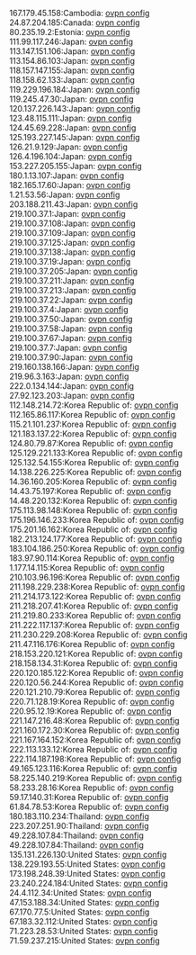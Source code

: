 167.179.45.158:Cambodia: [ovpn config](vpn/167_179_45_158.ovpn)  
24.87.204.185:Canada: [ovpn config](vpn/24_87_204_185.ovpn)  
80.235.19.2:Estonia: [ovpn config](vpn/80_235_19_2.ovpn)  
111.99.117.246:Japan: [ovpn config](vpn/111_99_117_246.ovpn)  
113.147.151.106:Japan: [ovpn config](vpn/113_147_151_106.ovpn)  
113.154.86.103:Japan: [ovpn config](vpn/113_154_86_103.ovpn)  
118.157.147.155:Japan: [ovpn config](vpn/118_157_147_155.ovpn)  
118.158.62.133:Japan: [ovpn config](vpn/118_158_62_133.ovpn)  
119.229.196.184:Japan: [ovpn config](vpn/119_229_196_184.ovpn)  
119.245.47.30:Japan: [ovpn config](vpn/119_245_47_30.ovpn)  
120.137.226.143:Japan: [ovpn config](vpn/120_137_226_143.ovpn)  
123.48.115.111:Japan: [ovpn config](vpn/123_48_115_111.ovpn)  
124.45.69.228:Japan: [ovpn config](vpn/124_45_69_228.ovpn)  
125.193.227.145:Japan: [ovpn config](vpn/125_193_227_145.ovpn)  
126.21.9.129:Japan: [ovpn config](vpn/126_21_9_129.ovpn)  
126.4.196.104:Japan: [ovpn config](vpn/126_4_196_104.ovpn)  
153.227.205.155:Japan: [ovpn config](vpn/153_227_205_155.ovpn)  
180.1.13.107:Japan: [ovpn config](vpn/180_1_13_107.ovpn)  
182.165.17.60:Japan: [ovpn config](vpn/182_165_17_60.ovpn)  
1.21.53.56:Japan: [ovpn config](vpn/1_21_53_56.ovpn)  
203.188.211.43:Japan: [ovpn config](vpn/203_188_211_43.ovpn)  
219.100.37.1:Japan: [ovpn config](vpn/219_100_37_1.ovpn)  
219.100.37.108:Japan: [ovpn config](vpn/219_100_37_108.ovpn)  
219.100.37.109:Japan: [ovpn config](vpn/219_100_37_109.ovpn)  
219.100.37.125:Japan: [ovpn config](vpn/219_100_37_125.ovpn)  
219.100.37.138:Japan: [ovpn config](vpn/219_100_37_138.ovpn)  
219.100.37.19:Japan: [ovpn config](vpn/219_100_37_19.ovpn)  
219.100.37.205:Japan: [ovpn config](vpn/219_100_37_205.ovpn)  
219.100.37.211:Japan: [ovpn config](vpn/219_100_37_211.ovpn)  
219.100.37.213:Japan: [ovpn config](vpn/219_100_37_213.ovpn)  
219.100.37.22:Japan: [ovpn config](vpn/219_100_37_22.ovpn)  
219.100.37.4:Japan: [ovpn config](vpn/219_100_37_4.ovpn)  
219.100.37.50:Japan: [ovpn config](vpn/219_100_37_50.ovpn)  
219.100.37.58:Japan: [ovpn config](vpn/219_100_37_58.ovpn)  
219.100.37.67:Japan: [ovpn config](vpn/219_100_37_67.ovpn)  
219.100.37.7:Japan: [ovpn config](vpn/219_100_37_7.ovpn)  
219.100.37.90:Japan: [ovpn config](vpn/219_100_37_90.ovpn)  
219.160.138.166:Japan: [ovpn config](vpn/219_160_138_166.ovpn)  
219.96.3.163:Japan: [ovpn config](vpn/219_96_3_163.ovpn)  
222.0.134.144:Japan: [ovpn config](vpn/222_0_134_144.ovpn)  
27.92.123.203:Japan: [ovpn config](vpn/27_92_123_203.ovpn)  
112.148.214.72:Korea Republic of: [ovpn config](vpn/112_148_214_72.ovpn)  
112.165.86.117:Korea Republic of: [ovpn config](vpn/112_165_86_117.ovpn)  
115.21.101.237:Korea Republic of: [ovpn config](vpn/115_21_101_237.ovpn)  
121.183.137.22:Korea Republic of: [ovpn config](vpn/121_183_137_22.ovpn)  
124.80.79.87:Korea Republic of: [ovpn config](vpn/124_80_79_87.ovpn)  
125.129.221.133:Korea Republic of: [ovpn config](vpn/125_129_221_133.ovpn)  
125.132.54.155:Korea Republic of: [ovpn config](vpn/125_132_54_155.ovpn)  
14.138.226.225:Korea Republic of: [ovpn config](vpn/14_138_226_225.ovpn)  
14.36.160.205:Korea Republic of: [ovpn config](vpn/14_36_160_205.ovpn)  
14.43.75.197:Korea Republic of: [ovpn config](vpn/14_43_75_197.ovpn)  
14.48.220.132:Korea Republic of: [ovpn config](vpn/14_48_220_132.ovpn)  
175.113.98.148:Korea Republic of: [ovpn config](vpn/175_113_98_148.ovpn)  
175.196.146.233:Korea Republic of: [ovpn config](vpn/175_196_146_233.ovpn)  
175.201.16.162:Korea Republic of: [ovpn config](vpn/175_201_16_162.ovpn)  
182.213.124.177:Korea Republic of: [ovpn config](vpn/182_213_124_177.ovpn)  
183.104.186.250:Korea Republic of: [ovpn config](vpn/183_104_186_250.ovpn)  
183.97.90.114:Korea Republic of: [ovpn config](vpn/183_97_90_114.ovpn)  
1.177.14.115:Korea Republic of: [ovpn config](vpn/1_177_14_115.ovpn)  
210.103.96.196:Korea Republic of: [ovpn config](vpn/210_103_96_196.ovpn)  
211.198.229.238:Korea Republic of: [ovpn config](vpn/211_198_229_238.ovpn)  
211.214.173.122:Korea Republic of: [ovpn config](vpn/211_214_173_122.ovpn)  
211.218.207.41:Korea Republic of: [ovpn config](vpn/211_218_207_41.ovpn)  
211.219.80.233:Korea Republic of: [ovpn config](vpn/211_219_80_233.ovpn)  
211.222.117.137:Korea Republic of: [ovpn config](vpn/211_222_117_137.ovpn)  
211.230.229.208:Korea Republic of: [ovpn config](vpn/211_230_229_208.ovpn)  
211.47.116.176:Korea Republic of: [ovpn config](vpn/211_47_116_176.ovpn)  
218.153.220.121:Korea Republic of: [ovpn config](vpn/218_153_220_121.ovpn)  
218.158.134.31:Korea Republic of: [ovpn config](vpn/218_158_134_31.ovpn)  
220.120.185.122:Korea Republic of: [ovpn config](vpn/220_120_185_122.ovpn)  
220.120.56.244:Korea Republic of: [ovpn config](vpn/220_120_56_244.ovpn)  
220.121.210.79:Korea Republic of: [ovpn config](vpn/220_121_210_79.ovpn)  
220.71.128.19:Korea Republic of: [ovpn config](vpn/220_71_128_19.ovpn)  
220.95.12.19:Korea Republic of: [ovpn config](vpn/220_95_12_19.ovpn)  
221.147.216.48:Korea Republic of: [ovpn config](vpn/221_147_216_48.ovpn)  
221.160.172.30:Korea Republic of: [ovpn config](vpn/221_160_172_30.ovpn)  
221.167.164.152:Korea Republic of: [ovpn config](vpn/221_167_164_152.ovpn)  
222.113.133.12:Korea Republic of: [ovpn config](vpn/222_113_133_12.ovpn)  
222.114.187.198:Korea Republic of: [ovpn config](vpn/222_114_187_198.ovpn)  
49.165.123.116:Korea Republic of: [ovpn config](vpn/49_165_123_116.ovpn)  
58.225.140.219:Korea Republic of: [ovpn config](vpn/58_225_140_219.ovpn)  
58.233.28.16:Korea Republic of: [ovpn config](vpn/58_233_28_16.ovpn)  
59.17.140.31:Korea Republic of: [ovpn config](vpn/59_17_140_31.ovpn)  
61.84.78.53:Korea Republic of: [ovpn config](vpn/61_84_78_53.ovpn)  
180.183.110.234:Thailand: [ovpn config](vpn/180_183_110_234.ovpn)  
223.207.251.90:Thailand: [ovpn config](vpn/223_207_251_90.ovpn)  
49.228.107.84:Thailand: [ovpn config](vpn/49_228_107_84.ovpn)  
49.228.107.84:Thailand: [ovpn config](vpn/49_228_107_84.ovpn)  
135.131.226.130:United States: [ovpn config](vpn/135_131_226_130.ovpn)  
138.229.193.55:United States: [ovpn config](vpn/138_229_193_55.ovpn)  
173.198.248.39:United States: [ovpn config](vpn/173_198_248_39.ovpn)  
23.240.224.184:United States: [ovpn config](vpn/23_240_224_184.ovpn)  
24.4.112.34:United States: [ovpn config](vpn/24_4_112_34.ovpn)  
47.153.188.34:United States: [ovpn config](vpn/47_153_188_34.ovpn)  
67.170.77.5:United States: [ovpn config](vpn/67_170_77_5.ovpn)  
67.183.32.112:United States: [ovpn config](vpn/67_183_32_112.ovpn)  
71.223.28.53:United States: [ovpn config](vpn/71_223_28_53.ovpn)  
71.59.237.215:United States: [ovpn config](vpn/71_59_237_215.ovpn)  
